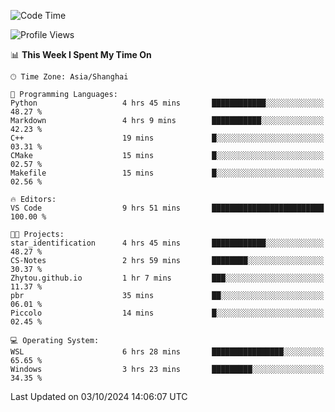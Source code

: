 <!--START_SECTION:waka-->
![Code Time](http://img.shields.io/badge/Code%20Time-2%2C033%20hrs%2047%20mins-blue)

![Profile Views](http://img.shields.io/badge/Profile%20Views-0-blue)

📊 **This Week I Spent My Time On** 

```text
🕑︎ Time Zone: Asia/Shanghai

💬 Programming Languages: 
Python                   4 hrs 45 mins       ████████████░░░░░░░░░░░░░   48.27 % 
Markdown                 4 hrs 9 mins        ███████████░░░░░░░░░░░░░░   42.23 % 
C++                      19 mins             █░░░░░░░░░░░░░░░░░░░░░░░░   03.31 % 
CMake                    15 mins             █░░░░░░░░░░░░░░░░░░░░░░░░   02.57 % 
Makefile                 15 mins             █░░░░░░░░░░░░░░░░░░░░░░░░   02.56 % 

🔥 Editors: 
VS Code                  9 hrs 51 mins       █████████████████████████   100.00 % 

🐱‍💻 Projects: 
star_identification      4 hrs 45 mins       ████████████░░░░░░░░░░░░░   48.27 % 
CS-Notes                 2 hrs 59 mins       ████████░░░░░░░░░░░░░░░░░   30.37 % 
Zhytou.github.io         1 hr 7 mins         ███░░░░░░░░░░░░░░░░░░░░░░   11.37 % 
pbr                      35 mins             ██░░░░░░░░░░░░░░░░░░░░░░░   06.01 % 
Piccolo                  14 mins             █░░░░░░░░░░░░░░░░░░░░░░░░   02.45 % 

💻 Operating System: 
WSL                      6 hrs 28 mins       ████████████████░░░░░░░░░   65.65 % 
Windows                  3 hrs 23 mins       █████████░░░░░░░░░░░░░░░░   34.35 % 
```


 Last Updated on 03/10/2024 14:06:07 UTC
<!--END_SECTION:waka-->